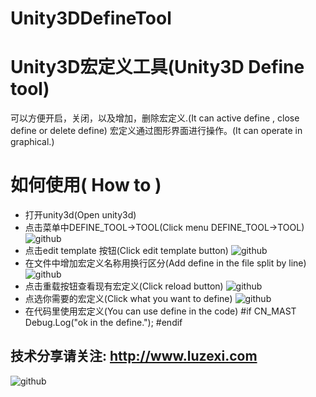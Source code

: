 Unity3DDefineTool
=================

# Unity3D宏定义工具(Unity3D Define tool)
  可以方便开启，关闭，以及增加，删除宏定义.(It can active define , close define or delete define)
  宏定义通过图形界面进行操作。(It can operate in graphical.)

# 如何使用( How to )
* 打开unity3d(Open unity3d)
* 点击菜单中DEFINE_TOOL->TOOL(Click menu DEFINE_TOOL->TOOL)
![github](https://github.com/luzexi/Unity3DDefineTool/blob/master/img1.png "示意图1")
* 点击edit template 按钮(Click edit template button)
![github](https://github.com/luzexi/Unity3DDefineTool/blob/master/img2.png "示意图2")
* 在文件中增加宏定义名称用换行区分(Add define in the file split by line)
![github](https://github.com/luzexi/Unity3DDefineTool/blob/master/img3.png "示意图3")
* 点击重载按钮查看现有宏定义(Click reload button)
![github](https://github.com/luzexi/Unity3DDefineTool/blob/master/img4.png "示意图4")
* 点选你需要的宏定义(Click what you want to define)
![github](https://github.com/luzexi/Unity3DDefineTool/blob/master/img5.png "示意图5")
* 在代码里使用宏定义(You can use define in the code)
    \#if CN_MAST
        Debug.Log("ok in the define.");
    \#endif


技术分享请关注: http://www.luzexi.com
--------------------------------
![github](https://github.com/luzexi/Unity3DDefineTool/blob/master/img.png "示意图")

